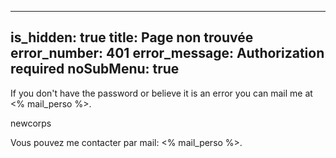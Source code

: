 ----- 
is_hidden: true
title: Page non trouvée
error_number: 401
error_message: Authorization required
noSubMenu: true
-----
If you don't have the password or believe it is an error you can mail me at <% mail_perso %>.

newcorps

Vous pouvez me contacter par mail: <% mail_perso %>.
